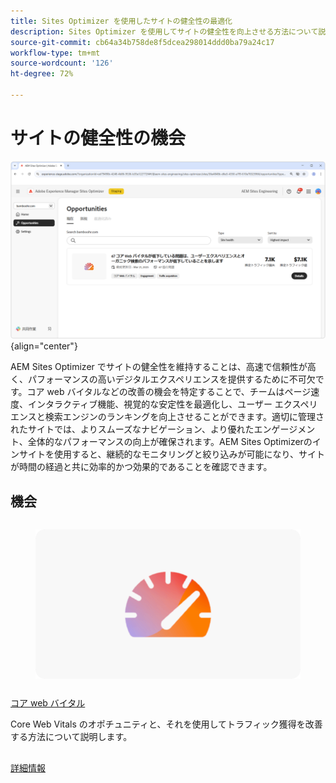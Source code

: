 ```yaml
---
title: Sites Optimizer を使用したサイトの健全性の最適化
description: Sites Optimizer を使用してサイトの健全性を向上させる方法について説明します。
source-git-commit: cb64a34b758de8f5dcea298014ddd0ba79a24c17
workflow-type: tm+mt
source-wordcount: '126'
ht-degree: 72%

---
```



# サイトの健全性の機会

![サイトの健全性の機会](./assets/site-health/hero.png){align="center"}

AEM Sites Optimizer でサイトの健全性を維持することは、高速で信頼性が高く、パフォーマンスの高いデジタルエクスペリエンスを提供するために不可欠です。コア web バイタルなどの改善の機会を特定することで、チームはページ速度、インタラクティブ機能、視覚的な安定性を最適化し、ユーザー エクスペリエンスと検索エンジンのランキングを向上させることができます。適切に管理されたサイトでは、よりスムーズなナビゲーション、より優れたエンゲージメント、全体的なパフォーマンスの向上が確保されます。AEM Sites Optimizerのインサイトを使用すると、継続的なモニタリングと絞り込みが可能になり、サイトが時間の経過と共に効率的かつ効果的であることを確認できます。

## 機会

<!-- CARDS

* ../documentation/opportunities/core-web-vitals.md
  {title=Core web vitals}
  {image=../assets/common/card-performance.png}

-->
<!-- START CARDS HTML - DO NOT MODIFY BY HAND -->
<div class="columns">
    <div class="column is-half-tablet is-half-desktop is-one-third-widescreen" aria-label="Core web vitals">
        <div class="card" style="height: 100%; display: flex; flex-direction: column; height: 100%;">
            <div class="card-image">
                <figure class="image x-is-16by9">
                    <a href="../documentation/opportunities/core-web-vitals.md" title="コア web バイタル" target="_blank" rel="referrer">
                        <img class="is-bordered-r-small" src="../assets/common/card-performance.png" alt="コア web バイタル"
                             style="width: 100%; aspect-ratio: 16 / 9; object-fit: cover; overflow: hidden; display: block; margin: auto;">
                    </a>
                </figure>
            </div>
            <div class="card-content is-padded-small" style="display: flex; flex-direction: column; flex-grow: 1; justify-content: space-between;">
                <div class="top-card-content">
                    <p class="headline is-size-6 has-text-weight-bold">
                        <a href="../documentation/opportunities/core-web-vitals.md" target="_blank" rel="referrer" title="コア web バイタル">コア web バイタル</a>
                    </p>
                    <p class="is-size-6">Core Web Vitals のオポチュニティと、それを使用してトラフィック獲得を改善する方法について説明します。</p>
                </div>
                <a href="../documentation/opportunities/core-web-vitals.md" target="_blank" rel="referrer" class="spectrum-Button spectrum-Button--outline spectrum-Button--primary spectrum-Button--sizeM" style="align-self: flex-start; margin-top: 1rem;">
                    <span class="spectrum-Button-label has-no-wrap has-text-weight-bold">詳細情報</span>
                </a>
            </div>
        </div>
    </div>
</div>
<!-- END CARDS HTML - DO NOT MODIFY BY HAND -->

